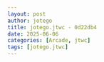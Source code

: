```yaml
---
layout: post
author: jotego
title: jotego.jtwc - 0d22db4
date: 2025-06-06
categories: [Arcade, jtwc]
tags: [jotego.jtwc]
---
```


